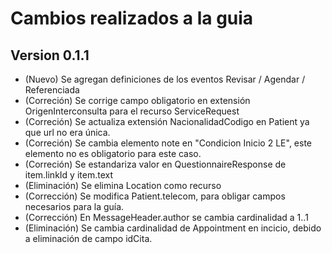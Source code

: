 # Cambios realizados a la guia
## Version 0.1.1
- (Nuevo) Se agregan definiciones de los eventos Revisar / Agendar / Referenciada
- (Correción) Se corrige campo obligatorio en extensión OrigenInterconsulta para el recurso ServiceRequest
- (Correción) Se actualiza extensión NacionalidadCodigo en Patient ya que url no era única. 
- (Correción) Se cambia elemento note en "Condicion Inicio 2 LE", este elemento no es obligatorio para este caso. 
- (Correción) Se estandariza valor en QuestionnaireResponse de item.linkId y item.text
- (Eliminación) Se elimina Location como recurso
- (Corrección) Se modifica Patient.telecom, para obligar campos necesarios para la guía.
- (Corrección) En MessageHeader.author se cambia cardinalidad a 1..1
- (Eliminación) Se cambia cardinalidad de Appointment en incicio, debido a eliminación de campo idCita.
